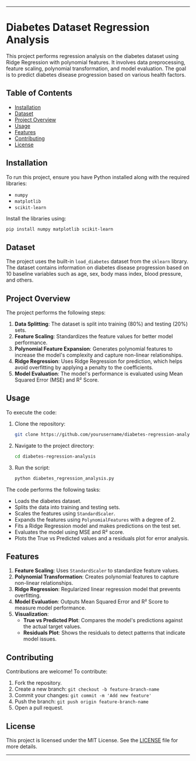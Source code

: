 
---

# Diabetes Dataset Regression Analysis

This project performs regression analysis on the diabetes dataset using Ridge Regression with polynomial features. It involves data preprocessing, feature scaling, polynomial transformation, and model evaluation. The goal is to predict diabetes disease progression based on various health factors.

## Table of Contents
- [Installation](#installation)
- [Dataset](#dataset)
- [Project Overview](#project-overview)
- [Usage](#usage)
- [Features](#features)
- [Contributing](#contributing)
- [License](#license)

## Installation

To run this project, ensure you have Python installed along with the required libraries:
- `numpy`
- `matplotlib`
- `scikit-learn`

Install the libraries using:
```bash
pip install numpy matplotlib scikit-learn
```

## Dataset

The project uses the built-in `load_diabetes` dataset from the `sklearn` library. The dataset contains information on diabetes disease progression based on 10 baseline variables such as age, sex, body mass index, blood pressure, and others.

## Project Overview

The project performs the following steps:

1. **Data Splitting**: The dataset is split into training (80%) and testing (20%) sets.
2. **Feature Scaling**: Standardizes the feature values for better model performance.
3. **Polynomial Feature Expansion**: Generates polynomial features to increase the model's complexity and capture non-linear relationships.
4. **Ridge Regression**: Uses Ridge Regression for prediction, which helps avoid overfitting by applying a penalty to the coefficients.
5. **Model Evaluation**: The model's performance is evaluated using Mean Squared Error (MSE) and R² Score.

## Usage

To execute the code:

1. Clone the repository:
   ```bash
   git clone https://github.com/yourusername/diabetes-regression-analysis.git
   ```
2. Navigate to the project directory:
   ```bash
   cd diabetes-regression-analysis
   ```
3. Run the script:
   ```bash
   python diabetes_regression_analysis.py
   ```

The code performs the following tasks:
- Loads the diabetes dataset.
- Splits the data into training and testing sets.
- Scales the features using `StandardScaler`.
- Expands the features using `PolynomialFeatures` with a degree of 2.
- Fits a Ridge Regression model and makes predictions on the test set.
- Evaluates the model using MSE and R² score.
- Plots the True vs Predicted values and a residuals plot for error analysis.

## Features

1. **Feature Scaling**: Uses `StandardScaler` to standardize feature values.
2. **Polynomial Transformation**: Creates polynomial features to capture non-linear relationships.
3. **Ridge Regression**: Regularized linear regression model that prevents overfitting.
4. **Model Evaluation**: Outputs Mean Squared Error and R² Score to measure model performance.
5. **Visualization**:
   - **True vs Predicted Plot**: Compares the model's predictions against the actual target values.
   - **Residuals Plot**: Shows the residuals to detect patterns that indicate model issues.

## Contributing

Contributions are welcome! To contribute:
1. Fork the repository.
2. Create a new branch: `git checkout -b feature-branch-name`
3. Commit your changes: `git commit -m 'Add new feature'`
4. Push the branch: `git push origin feature-branch-name`
5. Open a pull request.

## License

This project is licensed under the MIT License. See the [LICENSE](LICENSE) file for more details.

---

